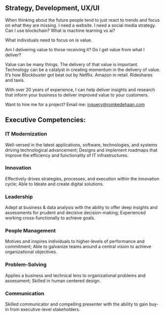 ## Strategy, Development, UX/UI

When thinking about the future people tend to just react to trends and focus on what they are missing. I need a website. I need a social media strategy. Can I use blockchain? What is machine learning vs ai?

What individuals need to focus on is value. 

Am I delivering value to those receiving it? Do I get value from what I deliver?

Value can be many things. The delivery of that value is important. Technology can be a catalyst in creating momentum in the delivery of value. It’s how Blockbuster got beat out by Netflix. Amazon in retail. Rideshares and taxis. 

With over 20 years of experience, I can help deliver insights and research that inform your business to deliver improved value to your customers.

Want to hire me for a project? Email me: [inquery@romkedehaan.com](mailto:inquery@romkedehaan.com)

## Executive Competencies:

### IT Modernization
Well-versed in the latest applications, software, technologies, and systems driving technological advancement; Designs and implement roadmaps that improve the efficiency and functionality of IT infrastructures.

### Innovation
Effectively drives strategies, processes, and execution within the innovation cycle; Able to Ideate and create digital solutions.

### Leadership
Adept at business & data analysis with the ability to offer deep insights and assessments for prudent and decisive decision-making; Experienced working cross-functionally to achieve goals.

### People Management
Motives and inspires individuals to higher-levels of performance and commitment; Able to galvanize teams around a central vision to achieve organizational objectives.

### Problem-Solving
Applies a business and technical lens to organizational problems and assessment; Skilled in human centered design.

### Communication
Skilled communicator and compelling presenter with the ability to gain buy-in from executive-level stakeholders.
